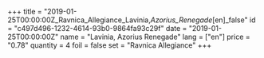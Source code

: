 +++
title = "2019-01-25T00:00:00Z_Ravnica_Allegiance_Lavinia,_Azorius_Renegade_[en]_false"
id = "c497d496-1232-4614-93b0-9864fa93c29f"
date = "2019-01-25T00:00:00Z"
name = "Lavinia, Azorius Renegade"
lang = ["en"]
price = "0.78"
quantity = 4
foil = false
set = "Ravnica Allegiance"
+++
